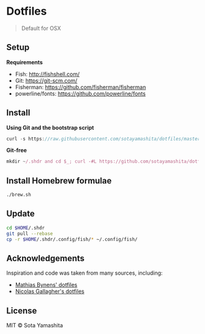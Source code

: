 # Dotfiles

> Default for OSX

## Setup

**Requirements**

* Fish: http://fishshell.com/
* Git: https://git-scm.com/
* Fisherman: https://github.com/fisherman/fisherman
* powerline/fonts: https://github.com/powerline/fonts

## Install

**Using Git and the bootstrap script**

```javascript
curl -s https://raw.githubusercontent.com/sotayamashita/dotfiles/master/install.sh | sh
```

**Git-free**

```javascript
mkdir ~/.shdr and cd $_; curl -#L https://github.com/sotayamashita/dotfiles/tarball/master | tar -xzv --strip-components 1 --exclude={README.md,bootstrap.sh,LICENSE-MIT.txt}
```

## Install Homebrew formulae

```bash
./brew.sh
```

## Update

```bash
cd $HOME/.shdr
git pull --rebase
cp -r $HOME/.shdr/.config/fish/* ~/.config/fish/
```

## Acknowledgements

Inspiration and code was taken from many sources, including:

* [Mathias Bynens' dotfiles](https://github.com/mathiasbynens/dotfiles)
* [Nicolas Gallagher's dotfiles](https://github.com/necolas/dotfiles)

## License

MIT © Sota Yamashita
